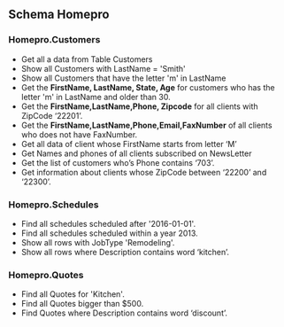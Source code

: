## Schema Homepro

### Homepro.Customers
-	Get all a data from Table Customers
-	Show all Customers with LastName = 'Smith'
-	Show all Customers that have the letter 'm' in LastName
-	Get the <b>FirstName, LastName, State, Age</b> for customers who has the letter 'm' in LastName and older than 30.
-	Get the <b>FirstName,LastName,Phone, Zipcode</b>  for all clients with ZipCode ‘22201’.
-	Get the <b>FirstName,LastName,Phone,Email,FaxNumber</b> of all clients who does not have FaxNumber.
-	Get all data of client whose FirstName starts from letter ‘M’
-	Get Names and phones of all clients subscribed on NewsLetter
-	Get the list of customers who’s Phone contains ‘703’.
-	Get information about clients whose ZipCode between ‘22200’ and ‘22300’.

### Homepro.Schedules
-	Find all schedules scheduled after '2016-01-01'.
-	Find all schedules scheduled within a year 2013.
-	Show all rows with JobType 'Remodeling'.
-	Show all rows where Description contains word ‘kitchen’.

### Homepro.Quotes
-	Find all Quotes for 'Kitchen'.
-	Find all Quotes bigger than $500.
-	Find Quotes where Description contains word ‘discount’.
